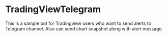 # TradingViewTelegram

This is a sample bot for Tradingview users who want to send alerts to Telegram channel. Also can send chart snapshot along with alert message.
